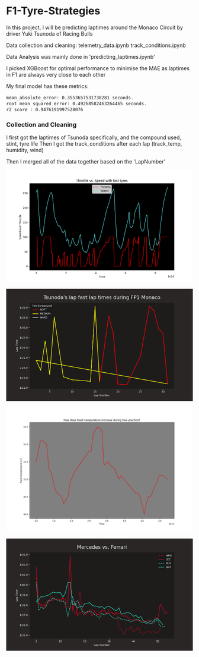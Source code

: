 # F1-Tyre-Strategies

In this project, I will be predicting laptimes around the Monaco Circuit by driver Yuki Tsunoda of Racing Bulls

Data collection and cleaning: 
telemetry_data.ipynb
track_conditions.ipynb

Data Analysis was mainly done in 'predicting_laptimes.ipynb' 

I picked XGBoost for optimal performance to minimise the MAE as laptimes in F1 are always very close to each other 

My final model has these metrics:
```
mean_absolute_error: 0.3553657531738281 seconds.
root mean squared error: 0.49268582463264465 seconds.
r2 score : 0.9476191997528076
```

### Collection and Cleaning 

I first got the laptimes of Tsunoda specifically, and the compound used, stint, tyre life 
Then I got the track_conditions after each lap (track_temp, humidity, wind) 

Then I merged all of the data together based on the 'LapNumber' 


![alt text](plots/throttle_speed.png)

![alt text](plots/tsunoda_laptimes.png)

![alt text](plots/track_temp.png)

![alt text](plots/mercedes_vs_ferrari.png)